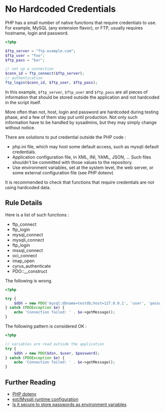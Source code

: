<!-- Security -->
# No Hardcoded Credentials

PHP has a small number of native functions that require credentials to use. For example, MySQL (any extension flavor), or FTP, usually requires hostname, login and password. 


```php
<?php

$ftp_server = "ftp.example.com";
$ftp_user = "foo";
$ftp_pass = "bar";

// set up a connection
$conn_id = ftp_connect($ftp_server);
// authentication
ftp_login($conn_id, $ftp_user, $ftp_pass); 

```

In this example, `$ftp_server`, `$ftp_user` and `$ftp_pass` are all pieces of information that should be stored outside the application and not hardcoded in the script itself. 

More often than not, host, login and password are hardcoded during testing phase, and a few of them stay put until production. Not only such information have to be handled by sysadmins, but they may simply change without notice. 

There are solutions to put credential outside the PHP code : 
* php.ini file, which may host some default access, such as mysqli default credentials.
* Application configuration file, in XML, INI, YAML, JSON, ... Such files shouldn't be committed with those values to the repository.
* Use environment variables, set at the system level, the web server, or some external configuration file (see PHP dotenv)

It is recommended to check that functions that require credentials are not using hardcoded data. 

## Rule Details

Here is a list of such functions : 

* ftp_connect
* ftp_login
* mysql_connect
* mysqli_connect
* ftp_login
* mssql_connect
* oci_connect
* imap_open
* cyrus_authenticate
* PDO::__construct


The following is wrong. 

```php
<?php

try {
    $dbh = new PDO('mysql:dbname=testdb;host=127.0.0.1', 'user', 'password');
} catch (PDOException $e) {
    echo 'Connection failed: ' . $e->getMessage();
}

```

The following pattern is considered OK :

```php
<?php

// variables are read outside the application
try {
    $dbh = new PDO($dsn, $user, $password);
} catch (PDOException $e) {
    echo 'Connection failed: ' . $e->getMessage();
}

```


## Further Reading

* [PHP dotenv](https://github.com/vlucas/phpdotenv)
* [ext/Mysqli runtime configuration](http://php.net/mysqli.configuration)
* [Is it secure to store passwords as environment variables](http://stackoverflow.com/questions/12461484/is-it-secure-to-store-passwords-as-environment-variables-rather-than-as-plain-t)
